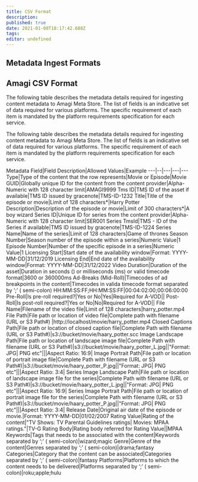```yaml
---
title: CSV Format
description: 
published: true
date: 2021-01-08T18:17:42.688Z
tags: 
editor: undefined
---
```


## Metadata Ingest Formats

## Amagi CSV Format

The following table describes the metadata details required for ingesting content metadata to Amagi Meta Store. The list of fields is an indicative set of data required for various platforms. The specific requirement of each item is mandated by the platform requirements specification for each service.

The following table describes the metadata details required for ingesting content metadata to Amagi Meta Store. The list of fields is an indicative set of data required for various platforms. The specific requirement of each item is mandated by the platform requirements specification for each service.

Metadata Field|Field Description|Allowed Values|Example
---|--|---|---|---
Type|Type of the content that the row represents|Movie or Episode|Movie
GUID|Globally unique ID for the content from the content provider|Alpha-Numeric with 128 character limit|AMAGI9999
Tms ID|TMS ID of the asset if available|TMS ID issued by gracenote|TMS-ID-1232
Title|Title of the episode or movie|Limit of 128 characters*|Harry Potter
Description|Description of the episode or movie|Limit of 300 characters*|A boy wizard
Series ID|Unique ID for series from the content provider|Alpha-Numeric with 128 character limit|SER001
Series TmsId|TMS - ID of the Series if available|TMS ID issued by gracenote|TMS-ID-1224
Series Name|Name of the series|Limit of 128 characters|Game of thrones
Season Number|Season number of the episode within a series|Numeric Value|1
Episode Number|Number of the specific episode in a series|Numeric Value|1
Licensing Start|Start date of the availability window|Format: YYYY-MM-DD|31/12/2019
Licensing End|End date of the availability window|Format: YYYY-MM-DD|31/12/2022
Video Duration|Duration of the asset|Duration in seconds (<duration>) or milliseconds (<duration>ms) or valid timecode format|3600 or 360000ms
Ad-Breaks (Mid-Roll)|Timecodes of ad breakpoints in the content|Timecodes in valida timecode format separated by ‘;’ ( semi-colon) HH:MM:SS:FF;HH:MM:SS:FF|00:04:02:00;00:06:00:00
Pre-Roll|Is pre-roll required?|Yes or No|Yes|Required for A-VOD||
Post-Roll|Is post-roll required?|Yes or No|No|Required for A-VOD||
File Name|Filename of the video file|Limit of 128 characters|harry_potter.mp4
File Path|File path or location of video file|Complete path with filename (URL or S3 Path#) |http://localhost/movie/harry_potter.mp4
Closed Captions Path|File path or location of closed caption file|Complete Path with filename (URL or S3 Path#)|s3://bucket/movie/haary_potter.scc
Image Landscape Path|File path or location of landscape image file|Complete Path with filename (URL or S3 Path#)|s3://bucket/movie/haary_potter_L.jpg||"Format: JPG| PNG etc"|||Aspect Ratio: 16:9|
Image Portrait Path|File path or location of portrait image file|Complete Path with filename (URL or S3 Path#)|s3://bucket/movie/haary_potter_P.jpg||"Format: JPG| PNG etc"|||Aspect Ratio: 3:4|
Series Image Landscape Path|File path or location of landscape image file for the series|Complete Path with filename (URL or S3 Path#)|s3://bucket/movie/haary_potter_L.jpg||"Format: JPG| PNG etc"|||Aspect Ratio: 16:9|
Series Image Portrait Path|File path or location of portrait image file for the series|Complete Path with filename (URL or S3 Path#)|s3://bucket/movie/haary_potter_P.jpg||"Format: JPG| PNG etc"|||Aspect Ratio: 3:4|
Release Date|Original air date of the episode or movie.|Format: YYYY-MM-DD|01/02/2007
Rating Value|Rating of the content|"TV Shows: TV Parental Guidelines ratings| Movies: MPAA ratings."|TV-G
Rating Body|Rating body referred for Rating Value||MPAA
Keywords|Tags that needs to be associated with the content|Keywords separated by ‘;’ ( semi-colon)|wizard;magic
Genre|Genre of the content|Genres separated by ‘;’ ( semi-colon)|drama;fantasy
Categories|Category that the content can be associated|Categories separated by ‘;’ ( semi-colon)|fantasy
Platforms|Platforms to which the content needs to be delivered|Platforms separated by ‘;’ ( semi-colon)|roku;apple;hulu

